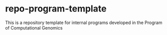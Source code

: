 # repo-program-template
This is a repository template for internal programs developed in the Program of Computational Genomics
